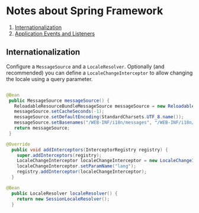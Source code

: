 # Notes about Spring Framework
1. [Internationalization](#i18n)
1. [Application Events and Listeners](#events)

<a name="i18n"></a>
## Internationalization

Configure a `MessageSource` and a `LocaleResolver`. Optionally (and recommended) you can define a `LocaleChangeInterceptor` to allow changing the locale using a query parameter.

```java

@Bean
 public MessageSource messageSource() {
   ReloadableResourceBundleMessageSource messageSource = new ReloadableResourceBundleMessageSource();
   messageSource.setCacheSeconds(-1);
   messageSource.setDefaultEncoding(StandardCharsets.UTF_8.name());
   messageSource.setBasenames("/WEB-INF/i18n/messages", "/WEB-INF/i18n/validation");
   return messageSource;
 }

@Override
  public void addInterceptors(InterceptorRegistry registry) {
    super.addInterceptors(registry);
    LocaleChangeInterceptor localeChangeInterceptor = new LocaleChangeInterceptor();
    localeChangeInterceptor.setParamName("lang");
    registry.addInterceptor(localeChangeInterceptor);
  }

@Bean
  public LocaleResolver localeResolver() {
    return new SessionLocaleResolver();
  }
```
